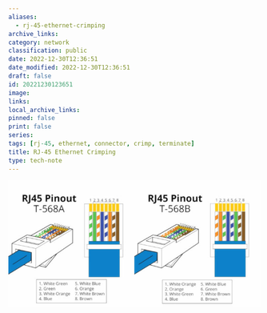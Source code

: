 ```yaml
---
aliases:
  - rj-45-ethernet-crimping
archive_links: 
category: network
classification: public
date: 2022-12-30T12:36:51
date_modified: 2022-12-30T12:36:51
draft: false
id: 20221230123651
image: 
links: 
local_archive_links: 
pinned: false
print: false
series: 
tags: [rj-45, ethernet, connector, crimp, terminate]
title: RJ-45 Ethernet Crimping
type: tech-note
---
```


![](attachments/20221230123651.jpg)
